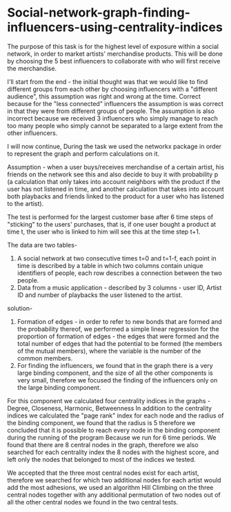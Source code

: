 # Social-network-graph-finding-influencers-using-centrality-indices

The purpose of this task is for the highest level of exposure within a social network, in order to market artists' merchandise products. This will be done by choosing the 5 best influencers to collaborate with who will first receive the merchandise.

I'll start from the end - the initial thought was that we would like to find different groups from each other by choosing influencers with a "different audience", this assumption was right and wrong at the time.
Correct because for the "less connected" influencers the assumption is
was correct in that they were from different groups of people. The assumption is also incorrect because we received 3 influencers who simply manage to reach too many people who simply cannot be separated to a large extent from the other influencers.

I will now continue,
During the task we used the networkx package in order to represent the graph and perform calculations on it.

Assumption - when a user buys/receives merchandise of a certain artist, his friends on the network see this and also decide to buy it with probability p (a calculation that only takes into account neighbors with the product if the user has not listened in time, and another calculation that takes into account both playbacks and friends linked to the product for a user who has listened to the artist).

The test is performed for the largest customer base after 6 time steps of "sticking" to the users' purchases, that is, if one user bought a product at time t, the user who is linked to him will see this at the time step t+1.

The data are two tables-
1) A social network at two consecutive times t=0 and t=1-f, each point in time is described by a table in which two columns contain unique identifiers of people, each row describes a connection between the two people.
2) Data from a music application - described by 3 columns - user ID, Artist ID and number of playbacks the user listened to the artist.

solution-
1) Formation of edges - in order to refer to new bonds that are formed and the probability thereof, we performed a simple linear regression for the proportion of formation of edges - the edges that were formed and the total number of edges that had the potential to be formed (the members of the mutual members), where the variable is the number of the common members.
2) For finding the influencers, we found that in the graph there is a very large binding component, and the size of all the other components is very small, therefore we focused the finding of the influencers only on the large binding component.

For this component we calculated four centrality indices in the graphs - Degree, Closeness, Harmonic, Betweenness In addition to the centrality indices we calculated the "page rank" index for each node and the radius of the binding component, we found that the radius is 5 therefore we concluded that it is possible to reach every node in the binding component during the running of the program Because we run for 6 time periods.
We found that there are 8 central nodes in the graph, therefore we also searched for each centrality index the 8 nodes with the highest score, and left only the nodes that belonged to most of the indices we tested.

We accepted that the three most central nodes exist for each artist, therefore we searched for which two additional nodes for each artist would add the most adhesions, we used an algorithm
Hill Climbing on the three central nodes together with any additional permutation of two nodes out of all the other central nodes we found in the two central tests.
